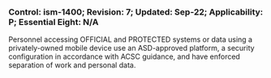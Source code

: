 ### Control: ism-1400; Revision: 7; Updated: Sep-22; Applicability: P; Essential Eight: N/A
<p>Personnel accessing OFFICIAL and PROTECTED systems or data using a privately-owned mobile device use an ASD-approved platform, a security configuration in accordance with ACSC guidance, and have enforced separation of work and personal data.</p>